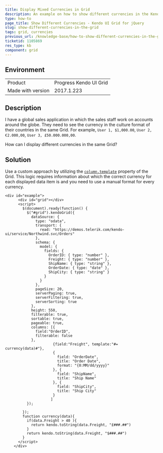 ```yaml
---
title: Display Mixed Currencies in Grid
description: An example on how to show different currencies in the Kendo UI Grid.
type: how-to
page_title: Show Different Currencies - Kendo UI Grid for jQuery
slug: show-different-currencies-in-the-grid
tags: grid, currencies
previous_url: /knowledge-base/how-to-show-different-currencies-in-the-grid
ticketid: 1105869
res_type: kb
component: grid
---
```


## Environment

<table>
 <tr>
  <td>Product</td>
  <td>Progress Kendo UI Grid</td>
 </tr>
 <tr>
  <td>Made with version</td>
  <td>2017.1.223</td>
 </tr>
</table>


## Description

I have a global sales application in which the sales staff work on accounts around the globe. They need to see the currency in the culture format of their countries in the same Grid. For example, `User 1, $1,000.00`, `User 2, €2.000,00`, `User 3, £50.000.000,00`.

How can I display different currencies in the same Grid?

## Solution

Use a custom approach by utilizing the [`column.template`](https://docs.telerik.com/kendo-ui/api/javascript/ui/grid/configuration/columns.template) property of the Grid. This logic requires information about which the correct currency for each displayed data item is and you need to use a manual format for every currency.

```dojo
<div id="example">
      <div id="grid"></div>
      <script>
        $(document).ready(function() {
          $("#grid").kendoGrid({
            dataSource: {
              type: "odata",
              transport: {
                read: "https://demos.telerik.com/kendo-ui/service/Northwind.svc/Orders"
              },
              schema: {
                model: {
                  fields: {
                    OrderID: { type: "number" },
                    Freight: { type: "number" },
                    ShipName: { type: "string" },
                    OrderDate: { type: "date" },
                    ShipCity: { type: "string" }
                  }
                }
              },
              pageSize: 20,
              serverPaging: true,
              serverFiltering: true,
              serverSorting: true
            },
            height: 550,
            filterable: true,
            sortable: true,
            pageable: true,
            columns: [{
              field:"OrderID",
              filterable: false
            },
                      {field:"Freight", template:"#= currency(data)#"},
                      {
                        field: "OrderDate",
                        title: "Order Date",
                        format: "{0:MM/dd/yyyy}"
                      }, {
                        field: "ShipName",
                        title: "Ship Name"
                      }, {
                        field: "ShipCity",
                        title: "Ship City"
                      }
                     ]
          });

        });
        function currency(data){
          if(data.Freight > 40 ){
            return kendo.toString(data.Freight, "£###.##")
          }
          return kendo.toString(data.Freight, "$###.##")
        }
      </script>
    </div>
```
